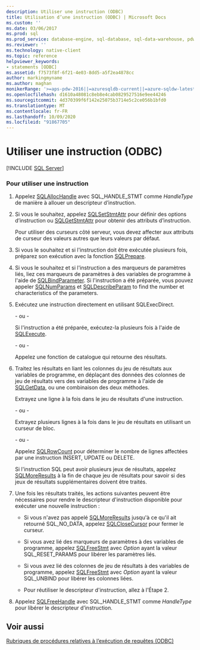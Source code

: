 ```yaml
---
description: Utiliser une instruction (ODBC)
title: Utilisation d’une instruction (ODBC) | Microsoft Docs
ms.custom: ''
ms.date: 03/06/2017
ms.prod: sql
ms.prod_service: database-engine, sql-database, sql-data-warehouse, pdw
ms.reviewer: ''
ms.technology: native-client
ms.topic: reference
helpviewer_keywords:
- statements [ODBC]
ms.assetid: f7573f8f-6f21-4e03-8dd5-a5f2ea4878cc
author: markingmyname
ms.author: maghan
monikerRange: '>=aps-pdw-2016||=azuresqldb-current||=azure-sqldw-latest||>=sql-server-2016||=sqlallproducts-allversions||>=sql-server-linux-2017||=azuresqldb-mi-current'
ms.openlocfilehash: d1610a48081c8eb8e4cab0829527516e9ee44246
ms.sourcegitcommit: 4d370399f6f142e25075b3714e5c2ce056b1bfd0
ms.translationtype: MT
ms.contentlocale: fr-FR
ms.lasthandoff: 10/09/2020
ms.locfileid: "91867705"
---
```

# <a name="use-a-statement-odbc"></a>Utiliser une instruction (ODBC)
[!INCLUDE [SQL Server](../../../includes/applies-to-version/sql-asdb-asdbmi-asa-pdw.md)]

    
### <a name="to-use-a-statement"></a>Pour utiliser une instruction  
  
1.  Appelez [SQLAllocHandle](../../../odbc/reference/syntax/sqlallochandle-function.md) avec SQL_HANDLE_STMT comme *HandleType* de manière à allouer un descripteur d’instruction.  
  
2.  Si vous le souhaitez, appelez [SQLSetStmtAttr](../../../relational-databases/native-client-odbc-api/sqlsetstmtattr.md) pour définir des options d’instruction ou [SQLGetStmtAttr](../../../relational-databases/native-client-odbc-api/sqlgetstmtattr.md) pour obtenir des attributs d’instruction.  
  
     Pour utiliser des curseurs côté serveur, vous devez affecter aux attributs de curseur des valeurs autres que leurs valeurs par défaut.  
  
3.  Si vous le souhaitez et si l'instruction doit être exécutée plusieurs fois, préparez son exécution avec la fonction [SQLPrepare](../../../odbc/reference/syntax/sqlprepare-function.md).  
  
4.  Si vous le souhaitez et si l'instruction a des marqueurs de paramètres liés, liez ces marqueurs de paramètres à des variables de programme à l'aide de [SQLBindParameter](../../../relational-databases/native-client-odbc-api/sqlbindparameter.md). Si l'instruction a été préparée, vous pouvez appeler [SQLNumParams](../../../odbc/reference/syntax/sqlnumparams-function.md) et [SQLDescribeParam](../../../relational-databases/native-client-odbc-api/sqldescribeparam.md) to find the number et characteristics of the parameters.  
  
5.  Exécutez une instruction directement en utilisant SQLExecDirect.  
  
     \- ou -  
  
     Si l'instruction a été préparée, exécutez-la plusieurs fois à l'aide de [SQLExecute](../../../odbc/reference/syntax/sqlexecute-function.md).  
  
     \- ou -  
  
     Appelez une fonction de catalogue qui retourne des résultats.  
  
6.  Traitez les résultats en liant les colonnes du jeu de résultats aux variables de programme, en déplaçant des données des colonnes de jeu de résultats vers des variables de programme à l'aide de [SQLGetData](../../../relational-databases/native-client-odbc-api/sqlgetdata.md), ou une combinaison des deux méthodes.  
  
     Extrayez une ligne à la fois dans le jeu de résultats d'une instruction.  
  
     \- ou -  
  
     Extrayez plusieurs lignes à la fois dans le jeu de résultats en utilisant un curseur de bloc.  
  
     \- ou -  
  
     Appelez [SQLRowCount](../../../relational-databases/native-client-odbc-api/sqlrowcount.md) pour déterminer le nombre de lignes affectées par une instruction INSERT, UPDATE ou DELETE.  
  
     Si l'instruction SQL peut avoir plusieurs jeux de résultats, appelez [SQLMoreResults](../../../relational-databases/native-client-odbc-api/sqlmoreresults.md) à la fin de chaque jeu de résultats pour savoir si des jeux de résultats supplémentaires doivent être traités.  
  
7.  Une fois les résultats traités, les actions suivantes peuvent être nécessaires pour rendre le descripteur d'instruction disponible pour exécuter une nouvelle instruction :  
  
    -   Si vous n'avez pas appelé [SQLMoreResults](../../../relational-databases/native-client-odbc-api/sqlmoreresults.md) jusqu'à ce qu'il ait retourné SQL_NO_DATA, appelez [SQLCloseCursor](../../../relational-databases/native-client-odbc-api/sqlclosecursor.md) pour fermer le curseur.  
  
    -   Si vous avez lié des marqueurs de paramètres à des variables de programme, appelez [SQLFreeStmt](../../../relational-databases/native-client-odbc-api/sqlfreestmt.md) avec *Option* ayant la valeur SQL_RESET_PARAMS pour libérer les paramètres liés.  
  
    -   Si vous avez lié des colonnes de jeu de résultats à des variables de programme, appelez [SQLFreeStmt](../../../relational-databases/native-client-odbc-api/sqlfreestmt.md) avec *Option* ayant la valeur SQL_UNBIND pour libérer les colonnes liées.  
  
    -   Pour réutiliser le descripteur d'instruction, allez à l'Étape 2.  
  
8.  Appelez [SQLFreeHandle](../../../relational-databases/native-client-odbc-api/sqlfreehandle.md) avec SQL_HANDLE_STMT comme *HandleType* pour libérer le descripteur d’instruction.  
  
## <a name="see-also"></a>Voir aussi  
 [Rubriques de procédures relatives à l’exécution de requêtes &#40;ODBC&#41;](../../../relational-databases/native-client-odbc-how-to/execute-queries/executing-queries-how-to-topics-odbc.md)  
  
